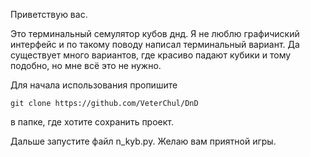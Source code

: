 Приветствую вас.

Это терминальный семулятор кубов днд. Я не люблю графичиский интерфейс и по такому поводу написал терминальный вариант. Да существует много вариантов, где красиво падают кубики и тому подобно, но мне всё это не нужно.

Для начала использования пропишите
```
git clone https://github.com/VeterChul/DnD
```
в папке, где хотите сохранить проект.

Дальше запустите файл n_kyb.py.
Желаю вам приятной игры.
